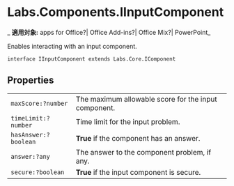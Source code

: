 
# Labs.Components.IInputComponent

 _ **適用対象:** apps for Office?| Office Add-ins?| Office Mix?| PowerPoint_

Enables interacting with an input component.

```
interface IInputComponent extends Labs.Core.IComponent
```


## Properties


|||
|:-----|:-----|
| `maxScore:?number`|The maximum allowable score for the input component.|
| `timeLimit:?number`|Time limit for the input problem.|
| `hasAnswer:?boolean`|**True** if the component has an answer.|
| `answer:?any`|The answer to the component problem, if any.|
| `secure:?boolean`|**True** if the input component is secure.|

